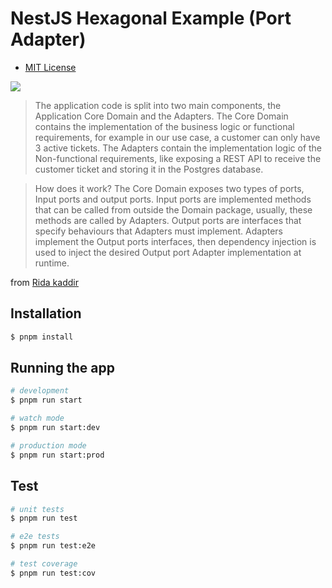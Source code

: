 # NestJS Hexagonal Example (Port Adapter)
- [MIT License](LICENSE.md)

![](https://miro.medium.com/max/1362/1*F9D76gA1FJNH504TcEWG_A.png)

> The application code is split into two main components, the Application Core Domain and the Adapters.
The Core Domain contains the implementation of the business logic or functional requirements, for example in our use case, a customer can only have 3 active tickets.
The Adapters contain the implementation logic of the Non-functional requirements, like exposing a REST API to receive the customer ticket and storing it in the Postgres database.

> How does it work?
The Core Domain exposes two types of ports, Input ports and output ports.
Input ports are implemented methods that can be called from outside the Domain package, usually, these methods are called by Adapters.
Output ports are interfaces that specify behaviours that Adapters must implement.
Adapters implement the Output ports interfaces, then dependency injection is used to inject the desired Output port Adapter implementation at runtime.

from [Rida kaddir](https://towardsdev.com/nest-js-clean-code-using-hexagonal-architecture-3442a37a6e8e)

## Installation

```bash
$ pnpm install
```

## Running the app

```bash
# development
$ pnpm run start

# watch mode
$ pnpm run start:dev

# production mode
$ pnpm run start:prod
```

## Test

```bash
# unit tests
$ pnpm run test

# e2e tests
$ pnpm run test:e2e

# test coverage
$ pnpm run test:cov
```
